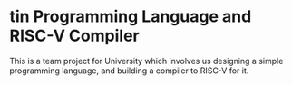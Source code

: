 # tin Programming Language and RISC-V Compiler

This is a team project for University which involves us designing a simple programming language, and building a compiler to RISC-V for it.
